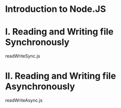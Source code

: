 # Introduction to Node.JS

# I. Reading and Writing file Synchronously

readWriteSync.js

# II. Reading and Writing file Asynchronously

readWriteAsync.js
